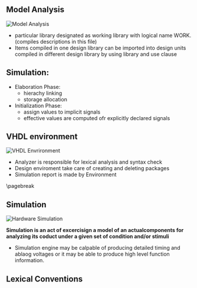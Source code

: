 ## Model Analysis

![Model Analysis](img/Model_analysis.png)

- particular library designated as working library with logical name WORK.
  (compiles descriptions in this file)
- Items compiled in one design library can be imported into design units
  compiled in different design library by using library and use clause


## Simulation:

- Elaboration Phase:
	- hierachy linking
	- storage allocation
- Initialization Phase:
	- assign values to implicit signals
	- effective values are computed ofr explicitly declared signals

## VHDL environment

![VHDL Envrironment](img/VHDL_env.png)

- Analyzer is responsible for lexical analysis and syntax check
- Design enviroment take care of creating and deleting packages
- Simulation report is made by Environment

\pagebreak

## Simulation

![Hardware Simulation](img/simulation.png)

**Simulation is an act of excercisign a model of an actualcomponents for
analyzing its coduct under a given set of condition and/or stimuli**

- Simulation engine may be calpable of producing detailed timing and ablaog
  voltages or it may be able to produce high level function information.

## Lexical Conventions
